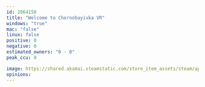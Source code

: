 ```yaml
---
id: 2064150
title: "Welcome to Chornobayivka VR"
windows: "true"
mac: "false"
linux: false
positive: 0
negative: 0
estimated_owners: "0 - 0"
peak_ccu: 0

image: https://shared.akamai.steamstatic.com/store_item_assets/steam/apps/2064150/header.jpg?t=1728816352
opinions:
---
```

